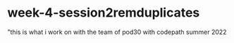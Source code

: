 # week-4-session2remduplicates
"this is what i work on with the team of pod30 with codepath summer 2022

